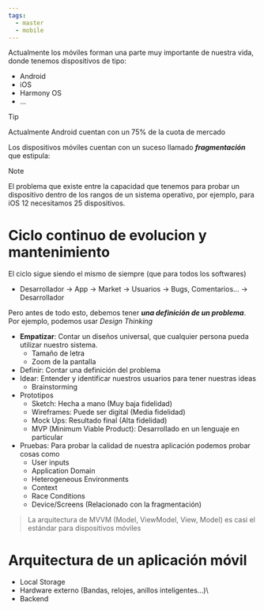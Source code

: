 ```yaml
---
tags:
  - master
  - mobile
---
```

Actualmente los móviles forman una parte muy importante de nuestra vida, donde tenemos dispositivos de tipo:
- Android
- iOS
- Harmony OS
- ...

> [!TIP]
> Actualmente Android cuentan con un 75% de la cuota de mercado

Los dispositivos móviles cuentan con un suceso llamado ***fragmentación*** que estipula:

> [!NOTE]
> 
> El problema que existe entre la capacidad que tenemos para probar un dispositivo dentro de los rangos de un sistema operativo, por ejemplo, para iOS 12 necesitamos 25 dispositivos.

# Ciclo continuo de evolucion y mantenimiento
El ciclo sigue siendo el mismo de siempre (que para todos los softwares)
- Desarrollador -> App -> Market -> Usuarios -> Bugs, Comentarios... -> Desarrollador

Pero antes de todo esto, debemos tener ***una definición de un problema***. Por ejemplo, podemos usar *Design Thinking*
- **Empatizar**: Contar un diseños universal, que cualquier persona pueda utilizar nuestro sistema.
	- Tamaño de letra
	- Zoom de la pantalla 
- Definir: Contar una definición del problema
- Idear: Entender y identificar nuestros usuarios para tener nuestras ideas
	- Brainstorming
- Prototipos
	- Sketch: Hecha a mano (Muy baja fidelidad)
	- Wireframes: Puede ser digital (Media fidelidad)
	- Mock Ups: Resultado final (Alta fidelidad)
	- MVP (Minimum Viable Product): Desarrollado en un lenguaje en particular
- Pruebas: Para probar la calidad de nuestra aplicación podemos probar cosas como
	- User inputs
	- Application Domain
	- Heterogeneous Environments
	- Context
	- Race Conditions
	- Device/Screens (Relacionado con la fragmentación)


> La arquitectura de MVVM (Model, ViewModel, View, Model) es casi el estándar para dispositivos móviles

# Arquitectura de un aplicación móvil
- Local Storage
- Hardware externo (Bandas, relojes, anillos inteligentes...)\
- Backend 

